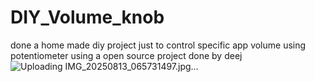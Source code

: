 # DIY_Volume_knob
done a home made diy project just to control  specific app volume using potentiometer using a open source project done by deej 
![Uploading IMG_20250813_065731497.jpg…]()
